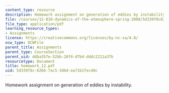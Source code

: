 ```yaml
---
content_type: resource
description: Homework assignment on generation of eddies by instability.
file: /courses/12-810-dynamics-of-the-atmosphere-spring-2008/5d339f8c62667ac53d6dea71b1fec40c_homework_12.pdf
file_type: application/pdf
learning_resource_types:
- Assignments
license: https://creativecommons.org/licenses/by-nc-sa/4.0/
ocw_type: OCWFile
parent_title: Assignments
parent_type: CourseSection
parent_uid: ddba357e-52bb-26f4-d7b4-dddc2211a37b
resourcetype: Document
title: homework_12.pdf
uid: 5d339f8c-6266-7ac5-3d6d-ea71b1fec40c
---
```

Homework assignment on generation of eddies by instability.